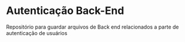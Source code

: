 # Autenticação Back-End
Repositório para guardar arquivos de Back end relacionados a parte de autenticação de usuários

